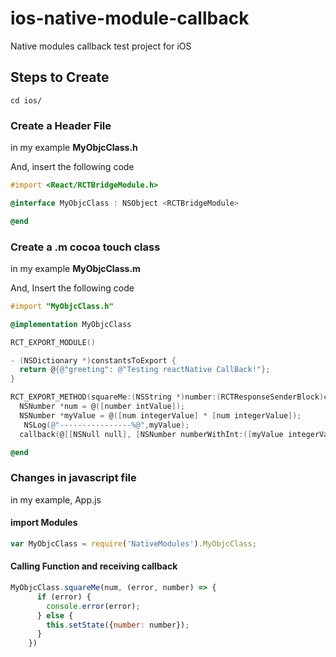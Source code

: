 # ios-native-module-callback
Native modules callback test project for iOS

## Steps to Create

```cd ios/```

### Create a Header File

in my example **MyObjcClass.h**

And, insert the following code

```objectivec
#import <React/RCTBridgeModule.h>

@interface MyObjcClass : NSObject <RCTBridgeModule>

@end
```

### Create a .m cocoa touch class

in my example **MyObjcClass.m**

And, Insert the following code

```objectivec
#import "MyObjcClass.h"

@implementation MyObjcClass

RCT_EXPORT_MODULE()

- (NSDictionary *)constantsToExport {
  return @{@"greeting": @"Testing reactNative CallBack!"};
}

RCT_EXPORT_METHOD(squareMe:(NSString *)number:(RCTResponseSenderBlock)callback) {
  NSNumber *num = @([number intValue]);
  NSNumber *myValue = @([num integerValue] * [num integerValue]);
   NSLog(@"----------------%@",myValue);
  callback(@[[NSNull null], [NSNumber numberWithInt:([myValue integerValue])]]);}

@end
```

### Changes in javascript file

in my example, App.js

#### import Modules

```javascript
var MyObjcClass = require('NativeModules').MyObjcClass;
```

#### Calling Function and receiving callback

```javascript
MyObjcClass.squareMe(num, (error, number) => {
      if (error) {
        console.error(error);
      } else {
        this.setState({number: number});
      }
    })
```


